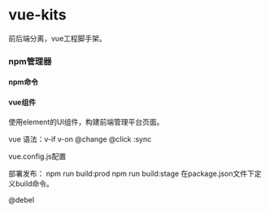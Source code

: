 # vue-kits
前后端分离，vue工程脚手架。

### npm管理器

#### npm命令

#### vue组件

使用element的UI组件，构建前端管理平台页面。

vue 语法：v-if v-on @change @click :sync

vue.config.js配置

部署发布：
npm run build:prod
npm run build:stage
在package.json文件下定义build命令。

@debel
